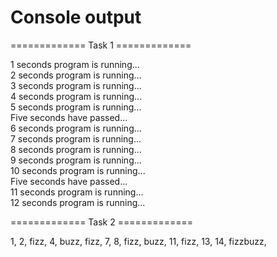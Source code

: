 # Console output

============= Task 1 =============

1 seconds program is running...<br>
2 seconds program is running...<br>
3 seconds program is running...<br>
4 seconds program is running...<br>
5 seconds program is running...<br>
Five seconds have passed...<br>
6 seconds program is running...<br>
7 seconds program is running...<br>
8 seconds program is running...<br>
9 seconds program is running...<br>
10 seconds program is running...<br>
Five seconds have passed...<br>
11 seconds program is running...<br>
12 seconds program is running...<br>

============= Task 2 =============

1, 2, fizz, 4, buzz, fizz, 7, 8, fizz, buzz, 11, fizz, 13, 14, fizzbuzz, 